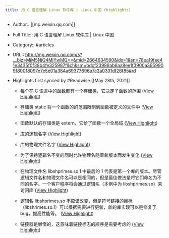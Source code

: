 ```yaml
---
title: 用 C 语言理解 Linux 软件库 | Linux 中国 (highlights)
---
```


- Author:: [[mp.weixin.qq.com]]

- Full Title:: 用 C 语言理解 Linux 软件库 | Linux 中国

- Category:: #articles

- URL:: http://mp.weixin.qq.com/s?__biz=MjM5NjQ4MjYwMQ==&mid=2664634590&idx=1&sn=78ea19fee41e3435f0f38b4fe325987f&chksm=bdcf23988ab8aa8ee1f3900a3959909f80018097e7e5e01a384a69377696a7c2a0331df26f85#rd

- Highlights first synced by #Readwise [[May 28th, 2021]]
	 - 每个在 C 语言中的函数都有一个存储类，它决定了函数的范围 ([View Highlight](https://instapaper.com/read/1415016267/16515840))

	 - 存储类 static 将一个函数的的范围限制到函数被定义的文件中 ([View Highlight](https://instapaper.com/read/1415016267/16515841))

	 - 函数默认的存储类是 extern，它给了函数一个全局域 ([View Highlight](https://instapaper.com/read/1415016267/16515844))

	 - 库的逻辑名字 ([View Highlight](https://instapaper.com/read/1415016267/16515849))

	 - 库的物理文件名字 ([View Highlight](https://instapaper.com/read/1415016267/16515850))

	 - 为了保持逻辑名不变的同时允许物理名随着新版本而发生变化 ([View Highlight](https://instapaper.com/read/1415016267/16515851))

	 - 在物理文件名 libshprimes.so.1 中最后的 1 代表是第一个库的版本。尽管逻辑文件名和物理文件名可以是相同的，但是最佳做法是将它们命名为不同的名字。一个客户程序将会通过逻辑名（本例中为 libshprimes.so）来访问库 ([View Highlight](https://instapaper.com/read/1415016267/16515854))

	 - 逻辑名 libshprimes.so 不应该改变，但是符号链接的目标（libshrimes.so.1）可以根据需要进行更新，新的库实现可以是修复了 bug，提高性能等。 ([View Highlight](https://instapaper.com/read/1415016267/16515858))

	 - 链接器是懒惰的，这意味着链接标志的顺序是需要考虑的 ([View Highlight](https://instapaper.com/read/1415016267/16515863))
